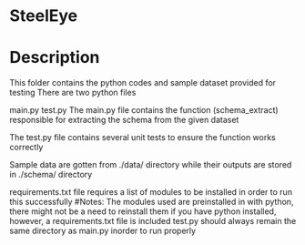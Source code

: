 # SteelEye

# Description
This folder contains the python codes and sample dataset provided for testing There are two python files

main.py
test.py
The main.py file contains the function (schema_extract) responsible for extracting the schema from the given dataset

The test.py file contains several unit tests to ensure the function works correctly

Sample data are gotten from ./data/ directory while their outputs are stored in ./schema/ directory

requirements.txt file requires a list of modules to be installed in order to run this successfully
#Notes:
The modules used are preinstalled in with python, there might not be a need to reinstall them if you have python installed, however, a requirements.txt file is included
test.py should always remain the same directory as main.py inorder to run properly
